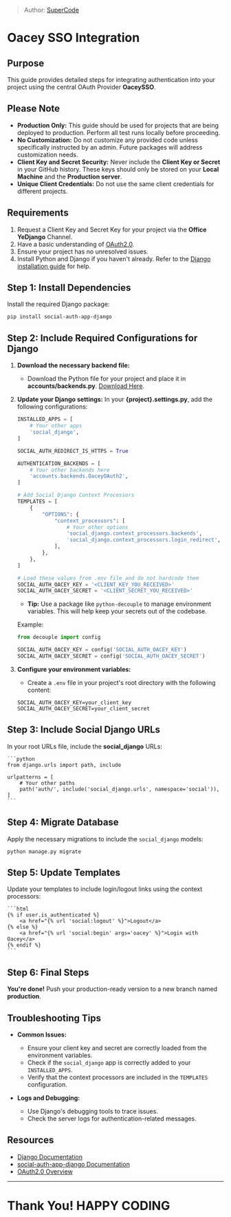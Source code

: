> Author: [SuperCode](https://github.com/iamsupercode)

# Oacey SSO Integration

## Purpose
This guide provides detailed steps for integrating authentication into your project using the central OAuth Provider **OaceySSO**.

## Please Note
- **Production Only:** This guide should be used for projects that are being deployed to production. Perform all test runs locally before proceeding.
- **No Customization:** Do not customize any provided code unless specifically instructed by an admin. Future packages will address customization needs.
- **Client Key and Secret Security:** Never include the **Client Key or Secret** in your GitHub history. These keys should only be stored on your **Local Machine** and the **Production server**.
- **Unique Client Credentials:** Do not use the same client credentials for different projects.

## Requirements
1. Request a Client Key and Secret Key for your project via the **Office YeDjango** Channel.
2. Have a basic understanding of [OAuth2.0](https://auth0.com/intro-to-iam/what-is-oauth-2#:~:text=Principles%20of%20OAuth2.0,OAuth%202.0%20uses%20Access%20Tokens.).
3. Ensure your project has no unresolved issues.
4. Install Python and Django if you haven't already. Refer to the [Django installation guide](https://docs.djangoproject.com/en/stable/topics/install/) for help.

## Step 1: Install Dependencies
Install the required Django package:

    pip install social-auth-app-django

## Step 2: Include Required Configurations for Django
1. **Download the necessary backend file:**
    - Download the Python file for your project and place it in **accounts/backends.py**. [Download Here](https://gist.github.com/iamsupercode/790c40d045e1774a3c47cf6b80616dec).

2. **Update your Django settings:**
    In your **{project}.settings.py**, add the following configurations:

    ```python
    INSTALLED_APPS = [
        # Your other apps
        'social_django',
    ]

    SOCIAL_AUTH_REDIRECT_IS_HTTPS = True

    AUTHENTICATION_BACKENDS = [
        # Your other backends here
        'accounts.backends.OaceyOAuth2',
    ]

    # Add Social Django Context Processors
    TEMPLATES = [
        {
            "OPTIONS": {
                "context_processors": [
                    # Your other options
                    'social_django.context_processors.backends',
                    'social_django.context_processors.login_redirect',
                ],
            },
        },
    ]

    # Load these values from .env file and do not hardcode them
    SOCIAL_AUTH_OACEY_KEY = '<CLIENT_KEY_YOU_RECEIVED>'
    SOCIAL_AUTH_OACEY_SECRET = '<CLIENT_SECRET_YOU_RECEIVED>'
    ```

    - **Tip:** Use a package like `python-decouple` to manage environment variables. This will help keep your secrets out of the codebase.
    
    Example:
    ```python
    from decouple import config

    SOCIAL_AUTH_OACEY_KEY = config('SOCIAL_AUTH_OACEY_KEY')
    SOCIAL_AUTH_OACEY_SECRET = config('SOCIAL_AUTH_OACEY_SECRET')
    ```

3. **Configure your environment variables:**
    - Create a `.env` file in your project's root directory with the following content:
    ```env
    SOCIAL_AUTH_OACEY_KEY=your_client_key
    SOCIAL_AUTH_OACEY_SECRET=your_client_secret
    ```

## Step 3: Include Social Django URLs
In your root URLs file, include the **social_django** URLs:

    ```python
    from django.urls import path, include

    urlpatterns = [
        # Your other paths
        path('auth/', include('social_django.urls', namespace='social')),
    ]
    ```

## Step 4: Migrate Database
Apply the necessary migrations to include the `social_django` models:

    python manage.py migrate

## Step 5: Update Templates
Update your templates to include login/logout links using the context processors:

    ```html
    {% if user.is_authenticated %}
        <a href="{% url 'social:logout' %}">Logout</a>
    {% else %}
        <a href="{% url 'social:begin' args='oacey' %}">Login with Oacey</a>
    {% endif %}
    ```

## Step 6: Final Steps
**You're done!** Push your production-ready version to a new branch named **production**.

## Troubleshooting Tips
- **Common Issues:**
  - Ensure your client key and secret are correctly loaded from the environment variables.
  - Check if the `social_django` app is correctly added to your `INSTALLED_APPS`.
  - Verify that the context processors are included in the `TEMPLATES` configuration.

- **Logs and Debugging:**
  - Use Django's debugging tools to trace issues.
  - Check the server logs for authentication-related messages.

## Resources
- [Django Documentation](https://docs.djangoproject.com/)
- [social-auth-app-django Documentation](https://python-social-auth.readthedocs.io/en/latest/backends/django.html)
- [OAuth2.0 Overview](https://auth0.com/intro-to-iam/what-is-oauth-2)

---

# Thank You! HAPPY CODING

